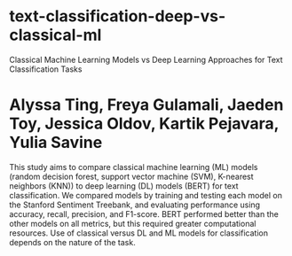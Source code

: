 # text-classification-deep-vs-classical-ml
Classical Machine Learning Models vs Deep Learning Approaches for Text Classification Tasks
# Alyssa Ting, Freya Gulamali, Jaeden Toy, Jessica Oldov, Kartik Pejavara, Yulia Savine

This study aims to compare classical machine learning (ML) models (random decision forest, support vector machine (SVM), K-nearest neighbors (KNN)) to deep learning (DL) models (BERT) for text classification. We compared models by training and testing each model on the Stanford Sentiment Treebank, and evaluating performance using accuracy, recall, precision, and F1-score. BERT performed better than the other models on all metrics, but this required greater computational resources. Use of classical versus DL and ML models for classification depends on the nature of the task.

